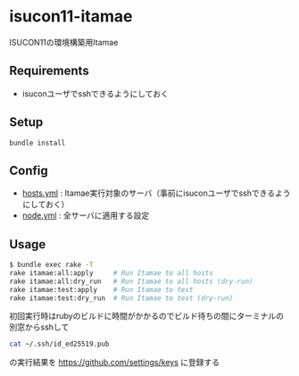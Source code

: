 # isucon11-itamae
ISUCON11の環境構築用Itamae

## Requirements
* isuconユーザでsshできるようにしておく

## Setup
```bash
bundle install
```

## Config
* [hosts.yml](hosts.yml) : Itamae実行対象のサーバ（事前にisuconユーザでsshできるようにしておく）
* [node.yml](node.yml) : 全サーバに適用する設定

## Usage
```bash
$ bundle exec rake -T
rake itamae:all:apply     # Run Itamae to all hosts
rake itamae:all:dry_run   # Run Itamae to all hosts (dry-run)
rake itamae:test:apply    # Run Itamae to test
rake itamae:test:dry_run  # Run Itamae to test (dry-run)
```

初回実行時はrubyのビルドに時間がかかるのでビルド待ちの間にターミナルの別窓からsshして

```bash
cat ~/.ssh/id_ed25519.pub
```

の実行結果を https://github.com/settings/keys に登録する

